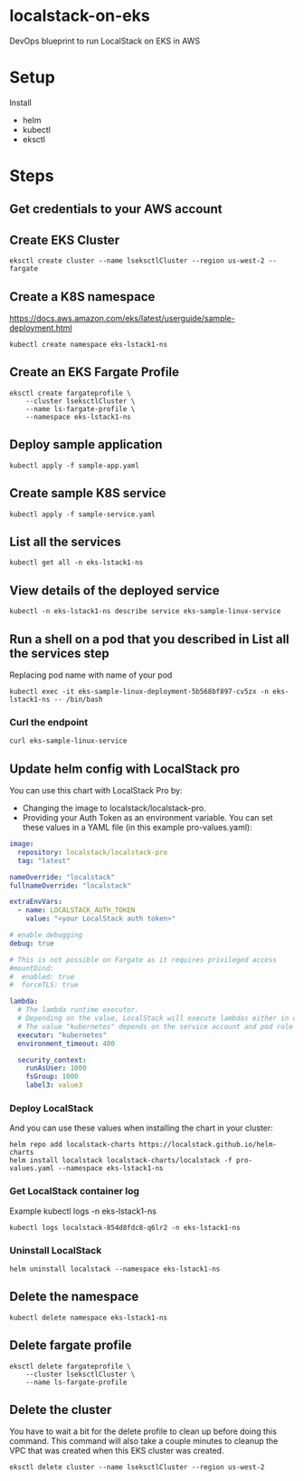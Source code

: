 # localstack-on-eks
DevOps blueprint to run LocalStack on EKS in AWS

# Setup
Install 
- helm
- kubectl
- eksctl

# Steps
## Get credentials to your AWS account

## Create EKS Cluster 
```shell
eksctl create cluster --name lseksctlCluster --region us-west-2 --fargate
```

## Create a K8S namespace
https://docs.aws.amazon.com/eks/latest/userguide/sample-deployment.html
```shell
kubectl create namespace eks-lstack1-ns
```

## Create an EKS Fargate Profile
```shell
eksctl create fargateprofile \
    --cluster lseksctlCluster \
    --name ls-fargate-profile \
    --namespace eks-lstack1-ns 
```

## Deploy sample application
```shell
kubectl apply -f sample-app.yaml
```

## Create sample K8S service
```shell
kubectl apply -f sample-service.yaml
```

## List all the services
```shell
kubectl get all -n eks-lstack1-ns
```

## View details of the deployed service
```shell
kubectl -n eks-lstack1-ns describe service eks-sample-linux-service
```

## Run a shell on a pod that you described in List all the services step
Replacing pod name with name of your pod
```shell
kubectl exec -it eks-sample-linux-deployment-5b568bf897-cv5zx -n eks-lstack1-ns -- /bin/bash
```
### Curl the endpoint
```shell
curl eks-sample-linux-service
```

## Update helm config with LocalStack pro
You can use this chart with LocalStack Pro by:
- Changing the image to localstack/localstack-pro.
- Providing your Auth Token as an environment variable.
You can set these values in a YAML file (in this example pro-values.yaml):
```yaml
image:
  repository: localstack/localstack-pro
  tag: "latest"

nameOverride: "localstack"
fullnameOverride: "localstack"

extraEnvVars:
  - name: LOCALSTACK_AUTH_TOKEN
    value: "<your LocalStack auth token>"

# enable debugging
debug: true

# This is not possible on Fargate as it requires privileged access
#mountDind:
#  enabled: true
#  forceTLS: true

lambda:
  # The lambda runtime executor.
  # Depending on the value, LocalStack will execute lambdas either in docker containers or in kubernetes pods
  # The value "kubernetes" depends on the service account and pod role being activated
  executor: "kubernetes"
  environment_timeout: 400

  security_context:
    runAsUser: 1000
    fsGroup: 1000
    label3: value3
```

### Deploy LocalStack
And you can use these values when installing the chart in your cluster:
```shell
helm repo add localstack-charts https://localstack.github.io/helm-charts
helm install localstack localstack-charts/localstack -f pro-values.yaml --namespace eks-lstack1-ns
```

### Get LocalStack container log
Example
kubectl logs <podname> -n eks-lstack1-ns
```shell
kubectl logs localstack-854d8fdc8-q6lr2 -n eks-lstack1-ns
```


### Uninstall LocalStack
```shell
helm uninstall localstack --namespace eks-lstack1-ns
```

## Delete the namespace
```shell
kubectl delete namespace eks-lstack1-ns
```

## Delete fargate profile
```shell
eksctl delete fargateprofile \
    --cluster lseksctlCluster \
    --name ls-fargate-profile 
```

## Delete the cluster
You have to wait a bit for the delete profile to clean up before doing this command.
This command will also take a couple minutes to cleanup the VPC that was created when this EKS cluster was created.
```shell
eksctl delete cluster --name lseksctlCluster --region us-west-2
```